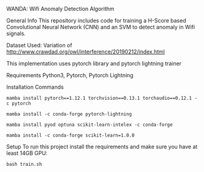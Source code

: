WANDA: Wifi Anomaly Detection Algorithm

General Info
This repository includes code for training a H-Score based Convolutional Neural Network (CNN) and an SVM to detect anomaly in Wifi signals.

Dataset Used: Variation of http://www.crawdad.org/owl/interference/20190212/index.html

This implementation uses pytorch library and pytorch lightning trainer

Requirements
Python3, Pytorch, Pytorch Lightning

Installation Commands
```
mamba install pytorch==1.12.1 torchvision==0.13.1 torchaudio==0.12.1 -c pytorch

mamba install -c conda-forge pytorch-lightning

mamba install pyod optuna scikit-learn-intelex -c conda-forge

mamba install -c conda-forge scikit-learn=1.0.0
```
Setup
To run this project install the requirements and make sure you have at least 14GB GPU:

`bash train.sh`